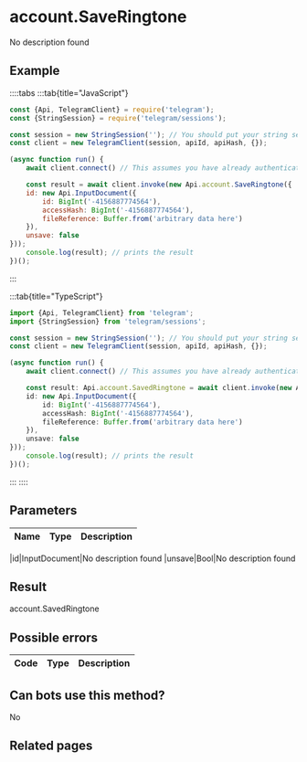 # account.SaveRingtone

No description found

## Example

::::tabs
:::tab{title="JavaScript"}
```js
const {Api, TelegramClient} = require('telegram');
const {StringSession} = require('telegram/sessions');

const session = new StringSession(''); // You should put your string session here
const client = new TelegramClient(session, apiId, apiHash, {});

(async function run() {
    await client.connect() // This assumes you have already authenticated with .start()

    const result = await client.invoke(new Api.account.SaveRingtone({
    id: new Api.InputDocument({
        id: BigInt('-4156887774564'),
        accessHash: BigInt('-4156887774564'),
        fileReference: Buffer.from('arbitrary data here')
    }),
    unsave: false
}));
    console.log(result); // prints the result
})();
```
:::

:::tab{title="TypeScript"}
```ts
import {Api, TelegramClient} from 'telegram';
import {StringSession} from 'telegram/sessions';

const session = new StringSession(''); // You should put your string session here
const client = new TelegramClient(session, apiId, apiHash, {});

(async function run() {
    await client.connect() // This assumes you have already authenticated with .start()

    const result: Api.account.SavedRingtone = await client.invoke(new Api.account.SaveRingtone({
    id: new Api.InputDocument({
        id: BigInt('-4156887774564'),
        accessHash: BigInt('-4156887774564'),
        fileReference: Buffer.from('arbitrary data here')
    }),
    unsave: false
}));
    console.log(result); // prints the result
})();
```
:::
::::



## Parameters

| Name | Type | Description |
| :--: | ---- | ----------- |

|id|InputDocument|No description found
|unsave|Bool|No description found


## Result

account.SavedRingtone

## Possible errors

| Code | Type | Description |
| :--: | ---- | ----------- |



## Can bots use this method?

No

## Related pages



